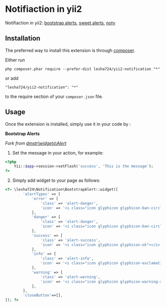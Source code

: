 Notifiaction in yii2 
=====================
Notifiaction in yii2:
    [bootstrap alerts](http://getbootstrap.com/components/#alerts),
    [sweet alerts](http://t4t5.github.io/sweetalert),
    [noty](http://ned.im/noty/)

Installation
------------

The preferred way to install this extension is through [composer](http://getcomposer.org/download/).

Either run

```
php composer.phar require --prefer-dist lesha724/yii2-notification "*"
```

or add

```
"lesha724/yii2-notification": "*"
```

to the require section of your `composer.json` file.


Usage
-----

Once the extension is installed, simply use it in your code by  :

**Bootstrap Alerts**

*Fork from [dmstr\widgets\Alert](https://github.com/dmstr/yii2-adminlte-asset/blob/master/widgets/Alert.php)*
1) Set the message in your action, for example:

```php
<?php 
    Yii::$app->session->setFlash('success', 'This is the message');
?>
```

2) Simply add widget to your page as follows:

```php
<?= \lesha724\Notification\BootstrapAlert::widget([
        'alertTypes' => [
            'error' => [
                'class' => 'alert-danger',
                'icon' => '<i class="icon glyphicon glyphicon-ban-circle"></i>',
            ],
            'danger' => [
                'class' => 'alert-danger',
                'icon' => '<i class="icon glyphicon glyphicon-ban-circle"></i>',
            ],
            'success' => [
                'class' => 'alert-success',
                'icon' => '<i class="icon glyphicon glyphicon-ok"></i>',
            ],
            'info' => [
                'class' => 'alert-info',
                'icon' => '<i class="icon glyphicon glyphicon-exclamation-sign"></i>',
            ],
            'warning' => [
                'class' => 'alert-warning',
                'icon' => '<i class="icon glyphicon glyphicon-warning-sign"></i>',
            ],
        ],
        'closeButton'=>[],
]); ?>
```